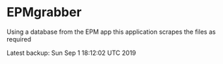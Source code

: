 # EPMgrabber
Using a database from the EPM app this application scrapes the files as required


Latest backup: Sun Sep 1 18:12:02 UTC 2019
